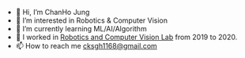 
- 👋 Hi, I’m ChanHo Jung 
- 👀 I’m interested in Robotics & Computer Vision
- 🌱 I’m currently learning ML/AI/Algorithm
- 💞️ I worked in [Robotics and Computer Vision Lab](https://www.rcv.sejong.ac.kr) from 2019 to 2020.
- 📫 How to reach me cksgh1168@gmail.com

<!---
chjung99/chjung99 is a ✨ special ✨ repository because its `README.md` (this file) appears on your GitHub profile.
You can click the Preview link to take a look at your changes.
--->
